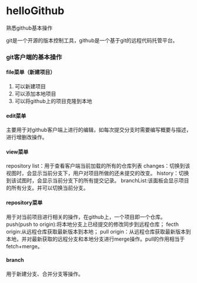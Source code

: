 # helloGithub
熟悉github基本操作

git是一个开源的版本控制工具，github是一个基于git的远程代码托管平台。

### git客户端的基本操作
#### file菜单（新建项目）
1. 可以新建项目
2. 可以添加本地项目
3. 可以将github上的项目克隆到本地

#### edit菜单
主要用于对github客户端上进行的编辑，如每次提交分支时需要编写概要与描述，进行增删改操作。

#### view菜单
repository list：用于查看客户端当前加载的所有的仓库列表
changes：切换到该视图时，会显示当前分支下，用户对项目所做的还未提交的改变。
history：切换到该试图时，会显示当前分支下的所有提交记录。
branchList:该面板会显示项目的所有分支。并可以切换当前分支。

#### repository菜单
用于对当前项目进行相关的操作，在github上，一个项目即一个仓库。
push(push to origin):将本地分支上已经提交的修改同步到远程仓库；
fecth origin:从远程仓库获取最新版本到本地；
pull origin：从远程仓库获取最新版本到本地，并对最新获取的远程分支和本地分支进行merge操作。pull的作用相当于fetch+merge。

#### branch
用于新建分支、合并分支等操作。

